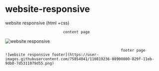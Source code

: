 # website-responsive
website responsive (html +css)

                              content page 
![website responsive](https://user-images.githubusercontent.com/75854041/110818692-8d2e5680-829e-11eb-9d9f-71855e3aa94d.png)











                                                        footer page
    ![website responsive footer](https://user-images.githubusercontent.com/75854041/110819236-08900800-829f-11eb-9db0-7d5311079d55.png)
